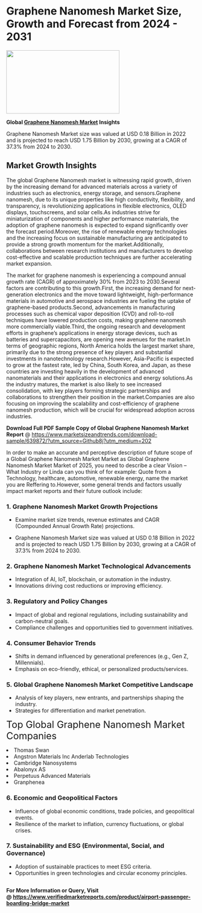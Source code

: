 <H1>Graphene Nanomesh Market Size, Growth and Forecast from 2024 - 2031</H1><img class="aligncenter size-medium wp-image-584254" src="https://thirdeyenews.in/wp-content/uploads/2024/09/Global-Market-Research-300x168.jpeg" alt="" width="300" height="168" /><p><strong>Global&nbsp;<a href="https://www.marketsizeandtrends.com/download-sample/639872/?utm_source=Github8j?utm_medium=202">Graphene Nanomesh Market</a> Insights</strong></p><p>Graphene Nanomesh Market size was valued at USD 0.18 Billion in 2022 and is projected to reach USD 1.75 Billion by 2030, growing at a CAGR of 37.3% from 2024 to 2030.</p><p><h2>Market Growth Insights</h2> <p>The global Graphene Nanomesh market is witnessing rapid growth, driven by the increasing demand for advanced materials across a variety of industries such as electronics, energy storage, and sensors.Graphene nanomesh, due to its unique properties like high conductivity, flexibility, and transparency, is revolutionizing applications in flexible electronics, OLED displays, touchscreens, and solar cells.As industries strive for miniaturization of components and higher performance materials, the adoption of graphene nanomesh is expected to expand significantly over the forecast period.Moreover, the rise of renewable energy technologies and the increasing focus on sustainable manufacturing are anticipated to provide a strong growth momentum for the market.Additionally, collaborations between research institutions and manufacturers to develop cost-effective and scalable production techniques are further accelerating market expansion.</p> <p>The market for graphene nanomesh is experiencing a compound annual growth rate (CAGR) of approximately 30% from 2023 to 2030.Several factors are contributing to this growth.First, the increasing demand for next-generation electronics and the move toward lightweight, high-performance materials in automotive and aerospace industries are fueling the uptake of graphene-based products.Second, advancements in manufacturing processes such as chemical vapor deposition (CVD) and roll-to-roll techniques have lowered production costs, making graphene nanomesh more commercially viable.Third, the ongoing research and development efforts in graphene’s applications in energy storage devices, such as batteries and supercapacitors, are opening new avenues for the market.In terms of geographic regions, North America holds the largest market share, primarily due to the strong presence of key players and substantial investments in nanotechnology research.However, Asia-Pacific is expected to grow at the fastest rate, led by China, South Korea, and Japan, as these countries are investing heavily in the development of advanced nanomaterials and their applications in electronics and energy solutions.As the industry matures, the market is also likely to see increased consolidation, with key players forming strategic partnerships and collaborations to strengthen their position in the market.Companies are also focusing on improving the scalability and cost-efficiency of graphene nanomesh production, which will be crucial for widespread adoption across industries.<p><span class=""><strong>Download Full PDF Sample Copy of Global Graphene Nanomesh Market Report</strong> @ <a href="https://www.marketsizeandtrends.com/download-sample/639872/?utm_source=Github8j?utm_medium=202" target="_blank">https://www.marketsizeandtrends.com/download-sample/639872/?utm_source=Github8j?utm_medium=202</a></span></p><p>In order to make an accurate and perceptive description of future scope of a Global&nbsp;Graphene Nanomesh Market Market as Global&nbsp;Graphene Nanomesh Market Market of 2025, you need to describe a clear Vision &ndash; What Industry or Linda can you think of for example: Quote from a Technology, healthcare, automotive, renewable energy, name the market you are Reffering to.However, some general trends and factors usually impact market reports and their future outlook include:</p><h3>1.&nbsp;<strong>Graphene Nanomesh Market Growth Projections</strong></h3><ul><li>Examine market size trends, revenue estimates and CAGR (Compounded Annual Growth Rate) projections.</li><li><p>Graphene Nanomesh Market size was valued at USD 0.18 Billion in 2022 and is projected to reach USD 1.75 Billion by 2030, growing at a CAGR of 37.3% from 2024 to 2030.</p></li></ul><h3>2.&nbsp;<strong>Graphene Nanomesh Market Technological Advancements</strong></h3><ul><li>Integration of AI, IoT, blockchain, or automation in the industry.</li><li>Innovations driving cost reductions or improving efficiency.</li></ul><h3>3.&nbsp;<strong>Regulatory and Policy Changes</strong></h3><ul><li>Impact of global and regional regulations, including sustainability and carbon-neutral goals.</li><li>Compliance challenges and opportunities tied to government initiatives.</li></ul><h3>4.&nbsp;<strong>Consumer Behavior Trends</strong></h3><ul><li>Shifts in demand influenced by generational preferences (e.g., Gen Z, Millennials).</li><li>Emphasis on eco-friendly, ethical, or personalized products/services.</li></ul><h3>5.&nbsp;<strong>Global Graphene Nanomesh Market Competitive Landscape</strong></h3><ul><li>Analysis of key players, new entrants, and partnerships shaping the industry.</li><li>Strategies for differentiation and market penetration.</li></ul><p data-pm-slice="1 1 []"><span style="color: inherit; font-family: inherit; font-size: 25px;">Top Global Graphene Nanomesh Market Companies</span></p><div class="" data-test-id=""><p><li>Thomas Swan</li><li> Angstron Materials Inc Anderlab Technologies</li><li> Cambridge Nanosystems</li><li> Abalonyx AS</li><li> Perpetuus Advanced Materials</li><li> Granphenea</li></p></div><h3>6.&nbsp;<strong>Economic and Geopolitical Factors</strong></h3><ul><li>Influence of global economic conditions, trade policies, and geopolitical events.</li><li>Resilience of the market to inflation, currency fluctuations, or global crises.</li></ul><h3>7.&nbsp;<strong>Sustainability and ESG (Environmental, Social, and Governance)</strong></h3><ul><li>Adoption of sustainable practices to meet ESG criteria.</li><li>Opportunities in green technologies and circular economy principles.</li></ul><h2><strong style="font-size: 14px;">For More Information or Query, Visit @&nbsp;</strong><a style="background-color: #ffffff; font-size: 14px;" href="https://www.marketsizeandtrends.com/report/graphene-nanomesh-market/" target="_blank">https://www.verifiedmarketreports.com/product/airport-passenger-boarding-bridge-market</a></h2>